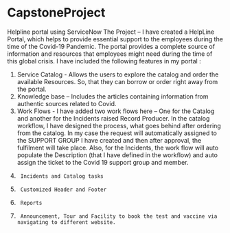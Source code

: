 # CapstoneProject
Helpline portal using ServiceNow
The Project – I have created a HelpLine Portal, which helps to provide essential support to the employees during the time of the Covid-19 Pandemic. The portal provides a complete source of information and resources that employees might need during the time of this global crisis. I have included the following features in my portal :
1. Service Catalog - Allows the users to explore the catalog and order the available Resources. So, that they can borrow or order right away from the portal.
2. Knowledge base – Includes the articles containing information from authentic sources related to Covid.                                                             
3. Work Flows -  I have added two work flows here – One for the Catalog and another for the Incidents raised Record Producer. In the catalog workflow, I have designed the process, what goes behind after ordering from the catalog. In my case the request will automatically assigned to the SUPPORT GROUP I have created and then after approval, the fulfilment will take place.
Also, for the Incidents, the work flow will auto populate the Description (that I have defined in the workflow) and auto assign the ticket to the Covid 19 support group and member.
4.      Incidents and Catalog tasks
5.      Customized Header and Footer
6.      Reports
7.      Announcement, Tour and Facility to book the test and vaccine via navigating to different website.

